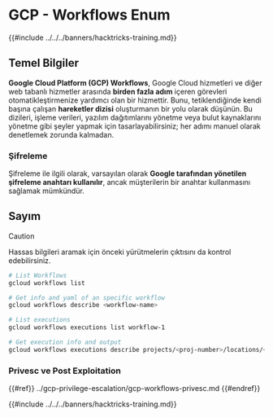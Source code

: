 # GCP - Workflows Enum

{{#include ../../../banners/hacktricks-training.md}}

## Temel Bilgiler

**Google Cloud Platform (GCP) Workflows**, Google Cloud hizmetleri ve diğer web tabanlı hizmetler arasında **birden fazla adım** içeren görevleri otomatikleştirmenize yardımcı olan bir hizmettir. Bunu, tetiklendiğinde kendi başına çalışan **hareketler dizisi** oluşturmanın bir yolu olarak düşünün. Bu dizileri, işleme verileri, yazılım dağıtımlarını yönetme veya bulut kaynaklarını yönetme gibi şeyler yapmak için tasarlayabilirsiniz; her adımı manuel olarak denetlemek zorunda kalmadan.

### Şifreleme

Şifreleme ile ilgili olarak, varsayılan olarak **Google tarafından yönetilen şifreleme anahtarı kullanılır**, ancak müşterilerin bir anahtar kullanmasını sağlamak mümkündür.

## Sayım

> [!CAUTION]
> Hassas bilgileri aramak için önceki yürütmelerin çıktısını da kontrol edebilirsiniz.
```bash
# List Workflows
gcloud workflows list

# Get info and yaml of an specific workflow
gcloud workflows describe <workflow-name>

# List executions
gcloud workflows executions list workflow-1

# Get execution info and output
gcloud workflows executions describe projects/<proj-number>/locations/<location>/workflows/<workflow-name>/executions/<execution-id>
```
### Privesc ve Post Exploitation

{{#ref}}
../gcp-privilege-escalation/gcp-workflows-privesc.md
{{#endref}}

{{#include ../../../banners/hacktricks-training.md}}
